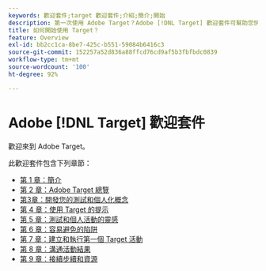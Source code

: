 ```yaml
---
keywords: 歡迎套件;target 歡迎套件;介紹;簡介;開始
description: 第一次使用 Adobe Target？Adobe [!DNL Target] 歡迎套件可幫助您快速開始。
title: 如何開始使用 Target？
feature: Overview
exl-id: bb2cc1ca-8be7-425c-b551-59084b6416c3
source-git-commit: 152257a52d836a88ffcd76cd9af5b3fbfbdc0839
workflow-type: tm+mt
source-wordcount: '100'
ht-degree: 92%

---
```


# Adobe [!DNL Target] 歡迎套件

歡迎來到 Adobe Target。

此歡迎套件包含下列章節：

* [第 1 章：簡介](/help/main/c-intro/target-welcome-kit-1.md)
* [第 2 章：Adobe Target 總覽](/help/main/c-intro/target-welcome-kit-2.md)
* [第3章：開發您的測試和個人化概念](/help/main/c-intro/target-welcome-kit-3.md)
* [第 4 章：使用 Target 的提示](/help/main/c-intro/target-welcome-kit-4.md)
* [第 5 章：測試和個人活動的靈感](/help/main/c-intro/target-welcome-kit-5.md)
* [第 6 章：容易避免的陷阱](/help/main/c-intro/target-welcome-kit-6.md)
* [第 7 章：建立和執行第一個 Target 活動](/help/main/c-intro/target-welcome-kit-7.md)
* [第 8 章：溝通活動結果](/help/main/c-intro/target-welcome-kit-8.md)
* [第 9 章：接續步續和資源](/help/main/c-intro/target-welcome-kit-9.md)
